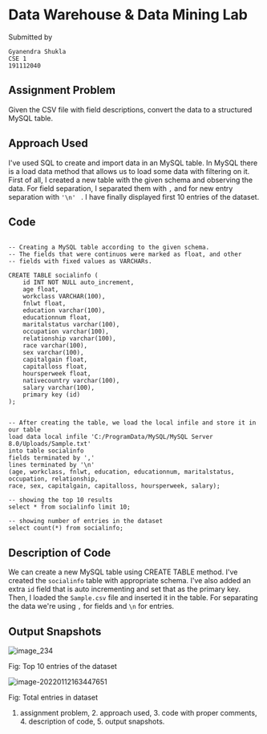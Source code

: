 # Data Warehouse & Data Mining Lab



Submitted by

```
Gyanendra Shukla
CSE 1
191112040
```

## Assignment Problem

Given the CSV file with field descriptions, convert the data to a structured MySQL table.



## Approach Used

I've used SQL to create and import data in an MySQL table. In MySQL there is a load data method that allows us to load some data with filtering on it. First of all, I created a new table with the given schema and observing the data. For field separation, I separated them with `,` and for new entry separation with `'\n' ` . I have finally displayed first 10 entries of the dataset.



## Code

```mysql

-- Creating a MySQL table according to the given schema. 
-- The fields that were continuos were marked as float, and other 
-- fields with fixed values as VARCHARs.

CREATE TABLE socialinfo (
	id INT NOT NULL auto_increment,
    age float,
    workclass VARCHAR(100),
    fnlwt float,
    education varchar(100),
    educationnum float,
    maritalstatus varchar(100),
    occupation varchar(100),
    relationship varchar(100),
    race varchar(100),
    sex varchar(100),
    capitalgain float,
    capitalloss float,
    hoursperweek float,
    nativecountry varchar(100),
    salary varchar(100),
    primary key (id)
);


-- After creating the table, we load the local infile and store it in our table
load data local infile 'C:/ProgramData/MySQL/MySQL Server 8.0/Uploads/Sample.txt'
into table socialinfo
fields terminated by ','
lines terminated by '\n'
(age, workclass, fnlwt, education, educationnum, maritalstatus, occupation, relationship,
race, sex, capitalgain, capitalloss, hoursperweek, salary);

-- showing the top 10 results
select * from socialinfo limit 10;

-- showing number of entries in the dataset
select count(*) from socialinfo;
```



## Description of Code

We can create a new MySQL table using CREATE TABLE method. I've created the `socialinfo` table with appropriate schema. I've also added an extra `id` field that is auto incrementing and set that as the primary key. Then, I loaded the `Sample.csv` file and inserted it in the table. For separating the data we're using `,` for fields and `\n` for entries. 



## Output Snapshots

![image_234](C:\Users\kumar\AppData\Local\Temp\Ditto\DragFiles\image_234.png)

Fig: Top 10 entries of the dataset

![image-20220112163447651](C:\Users\kumar\AppData\Roaming\Typora\typora-user-images\image-20220112163447651.png)

Fig: Total entries in dataset

1. assignment problem, 2. approach used, 3. code with proper comments, 4. description of code, 5. output snapshots.